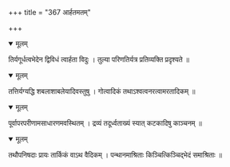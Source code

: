+++
title = "367 आर्हतमतम्"

+++


<details open><summary>मूलम्</summary>

तिर्यगूर्धत्वभेदेन द्विविधं त्वार्हता विदुः । तुल्या परिणतिर्यत्र प्रतिव्यक्ति प्रदृश्यते ॥
</details>



<details open><summary>मूलम्</summary>

तत्तिर्यग्यद्धि शबलाशाबलेयादिवस्तुषु । गोत्वादिकं तथाऽश्वत्वनरत्वामरतादिकम् ॥
</details>



<details open><summary>मूलम्</summary>

पूर्वापरपरीणामसाधारणमवस्थितम् । द्रव्यं तदूर्ध्वताख्यं स्यात् कटकादिषु काञ्चनम् ॥
</details>



<details open><summary>मूलम्</summary>

तथौपनिषदाः प्रायः तार्किकं वाऽथ वैदिकम् । पन्थानमाश्रिताः किञ्चित्किञ्चिद्भेदं समाश्रिताः ॥
</details>

